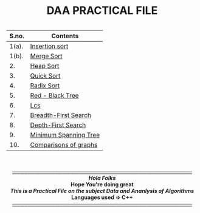  # **<div align="center">DAA PRACTICAL FILE</div>**

```
```

<table align="center">
<thead>
<tr>
  <th>S.no.</th>
  <th>Contents</th>
</tr>
</thead>
<tbody>
<tr>
  <td>1(a).</td>
  <td><a href="https://github.com/shivanshkumar999/DAA-Practical-File/blob/main/Insertion%20Sort(1.a).cpp">Insertion sort</a></td>
</tr>
<tr>
 <td>1(b).</td>
  <td><a href="https://github.com/shivanshkumar999/DAA-Practical-File/blob/main/Merge%20Sort(1.b).cpp">Merge Sort</td>
</tr>
<tr>
  <td>2.</td>
  <td><a href="https://github.com/shivanshkumar999/DAA-Practical-File/blob/main/Heap%20Sort%20(2%20que).cpp">Heap Sort</td>
</tr>
<tr>
  <td>3.</td>
  <td><a href="https://github.com/shivanshkumar999/DAA-Practical-File/blob/main/Randomized%20Quick%20Sort(3%20que).cpp">Quick Sort</td>
</tr>
<tr>
  <td>4.</td>
  <td><a href="https://github.com/shivanshkumar999/DAA-Practical-File/blob/main/Radix%20Sort(4%20que).cpp">Radix Sort</td>
</tr>
<tr>
  <td>5.</td>
  <td><a href="https://github.com/shivanshkumar999/DAA-Practical-File/blob/main/Red_Black_Tree(5%20que).cpp">Red - Black Tree</td>
</tr>
<tr>
  <td>6.</td>
  <td><a href="https://github.com/shivanshkumar999/DAA-Practical-File/blob/main/LCS%20(6%20que).cpp">Lcs</td>
</tr>
<tr>
  <td>7.</td>
  <td><a href="https://github.com/shivanshkumar999/DAA-Practical-File/blob/main/Breadth%20First%20Search%20(7%20que).cpp">Breadth-First Search</td>
</tr>
<tr>
  <td>8.</td>
  <td><a href="https://github.com/shivanshkumar999/DAA-Practical-File/blob/main/Depth%20First%20Search%20(8%20que).cpp">Depth-First Search</td>
</tr>
<tr>
  <td>9.</td>
  <td><a href="https://github.com/shivanshkumar999/DAA-Practical-File/blob/main/Minimum%20Spanning%20Tree%20(9%20que).cpp">Minimum Spanning Tree</td>
</tr>  
<tr>
  <td>10.</td>
  <td><a href="https://github.com/shivanshkumar999/DAA-Practical-File/blob/main/Comparisons%20of%20different%20sorts.cpp">Comparisons of graphs</td>
</tr>
</tbody>
</table>

<br>



**<div align="center">~~_______________________________________________________________________~~
<br> _Hola Folks_ <br>
 Hope You're doing great <br>
 _This is a Practical File on the subject Data and Ananlysis of Algorithms_ <br>
 Languages used => C++ <br>
 ~~_______________________________________________________________________~~
<br></div>**

```
```

